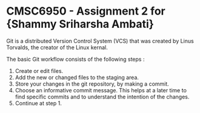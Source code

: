# CMSC6950 - Assignment 2 for {Shammy Sriharsha Ambati}
Git is a distributed Version Control System (VCS) that was created by
Linus Torvalds, the creator of the Linux kernal.

The basic Git workflow consists of the following steps :
1. Create or edit files.
2. Add the new or changed files to the staging area.
3. Store your changes in the git repository, by making a commit.
4. Choose an informative commit message. This helps at a later
time to find specific commits and to understand the intention of
the changes.
5. Continue at step 1.
